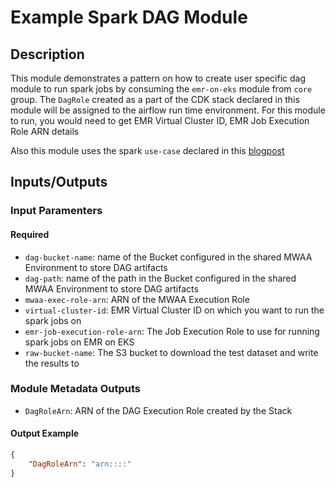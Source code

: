 # Example Spark DAG Module

## Description

This module demonstrates a pattern on how to create user specific dag module to run spark jobs by consuming the `emr-on-eks` module from `core` group. The `DagRole` created as a part of the CDK stack declared in this module will be assigned to the airflow run time environment. For this module to run, you would need to get EMR Virtual Cluster ID, EMR Job Execution Role ARN details

Also this module uses the spark `use-case` declared in this [blogpost](https://aws.amazon.com/blogs/big-data/manage-and-process-your-big-data-workflows-with-amazon-mwaa-and-amazon-emr-on-amazon-eks/)

## Inputs/Outputs

### Input Paramenters

#### Required

- `dag-bucket-name`: name of the Bucket configured in the shared MWAA Environment to store DAG artifacts
- `dag-path`: name of the path in the Bucket configured in the shared MWAA Environment to store DAG artifacts
- `mwaa-exec-role-arn`: ARN of the MWAA Execution Role
- `virtual-cluster-id`: EMR Virtual Cluster ID on which you want to run the spark jobs on
- `emr-job-execution-role-arn`: The Job Execution Role to use for running spark jobs on EMR on EKS
- `raw-bucket-name`: The S3 bucket to download the test dataset and write the results to

### Module Metadata Outputs

- `DagRoleArn`: ARN of the DAG Execution Role created by the Stack

#### Output Example

```json
{
    "DagRoleArn": "arn::::"
}
```
